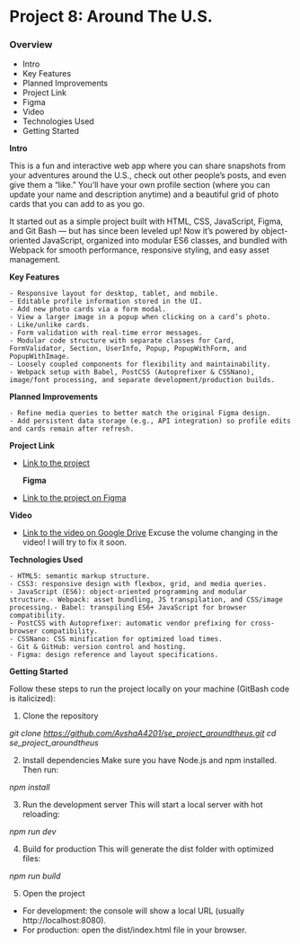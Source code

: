 # Project 8: Around The U.S.

### Overview

- Intro
- Key Features
- Planned Improvements
- Project Link
- Figma
- Video
- Technologies Used
- Getting Started

**Intro**

This is a fun and interactive web app where you can share snapshots from your adventures around the U.S., check out other people’s posts, and even give them a “like.” You’ll have your own profile section (where you can update your name and description anytime) and a beautiful grid of photo cards that you can add to as you go.

It started out as a simple project built with HTML, CSS, JavaScript, Figma, and Git Bash — but has since been leveled up! Now it’s powered by object-oriented JavaScript, organized into modular ES6 classes, and bundled with Webpack for smooth performance, responsive styling, and easy asset management.

**Key Features**

    - Responsive layout for desktop, tablet, and mobile.
    - Editable profile information stored in the UI.
    - Add new photo cards via a form modal.
    - View a larger image in a popup when clicking on a card’s photo.
    - Like/unlike cards.
    - Form validation with real-time error messages.
    - Modular code structure with separate classes for Card, FormValidator, Section, UserInfo, Popup, PopupWithForm, and PopupWithImage.
    - Loosely coupled components for flexibility and maintainability.
    - Webpack setup with Babel, PostCSS (Autoprefixer & CSSNano), image/font processing, and separate development/production builds.

**Planned Improvements**

    - Refine media queries to better match the original Figma design.
    - Add persistent data storage (e.g., API integration) so profile edits and cards remain after refresh.

**Project Link**

- [Link to the project](https://ayshaa4201.github.io/se_project_aroundtheus/)

  **Figma**

- [Link to the project on Figma](https://www.figma.com/file/ii4xxsJ0ghevUOcssTlHZv/Sprint-3%3A-Around-the-US?node-id=0%3A1)

**Video**

- [Link to the video on Google Drive](https://drive.google.com/file/d/177AJNXU-1b_l2HXrv2gjr9u9C6XxWBX0/view?usp=sharing)
  Excuse the volume changing in the video! I will try to fix it soon.

**Technologies Used**

    - HTML5: semantic markup structure.
    - CSS3: responsive design with flexbox, grid, and media queries.
    - JavaScript (ES6): object-oriented programming and modular structure.- Webpack: asset bundling, JS transpilation, and CSS/image processing.- Babel: transpiling ES6+ JavaScript for browser compatibility.
    - PostCSS with Autoprefixer: automatic vendor prefixing for cross-browser compatibility.
    - CSSNano: CSS minification for optimized load times.
    - Git & GitHub: version control and hosting.
    - Figma: design reference and layout specifications.

**Getting Started**

Follow these steps to run the project locally on your machine (GitBash code is italicized):

1. Clone the repository

_git clone https://github.com/AyshaA4201/se_project_aroundtheus.git_
_cd se_project_aroundtheus_

2. Install dependencies
   Make sure you have Node.js and npm installed. Then run:

_npm install_

3. Run the development server
   This will start a local server with hot reloading:

_npm run dev_

4. Build for production
   This will generate the dist folder with optimized files:

_npm run build_

5. Open the project

- For development: the console will show a local URL (usually http://localhost:8080).
- For production: open the dist/index.html file in your browser.
